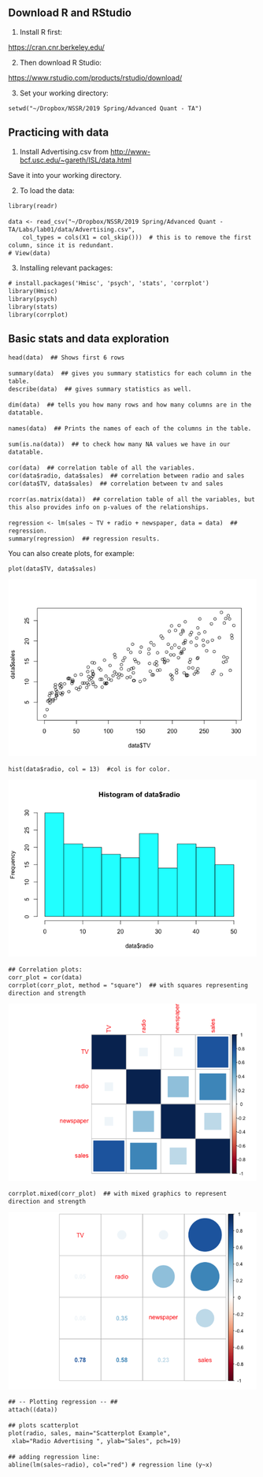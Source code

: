 Download R and RStudio
----------------------

1.  Install R first:

<https://cran.cnr.berkeley.edu/>

2.  Then download R Studio:

<https://www.rstudio.com/products/rstudio/download/>

3.  Set your working directory:

<!-- -->

    setwd("~/Dropbox/NSSR/2019 Spring/Advanced Quant - TA")

Practicing with data
--------------------

1.  Install Advertising.csv from
    <http://www-bcf.usc.edu/~gareth/ISL/data.html>

Save it into your working directory.

2.  To load the data:

<!-- -->

    library(readr)

    data <- read_csv("~/Dropbox/NSSR/2019 Spring/Advanced Quant - TA/Labs/lab01/data/Advertising.csv", 
        col_types = cols(X1 = col_skip()))  # this is to remove the first column, since it is redundant. 
    # View(data)

3.  Installing relevant packages:

<!-- -->

    # install.packages('Hmisc', 'psych', 'stats', 'corrplot')
    library(Hmisc)
    library(psych)
    library(stats)
    library(corrplot)

Basic stats and data exploration
--------------------------------

    head(data)  ## Shows first 6 rows  

    summary(data)  ## gives you summary statistics for each column in the table.  
    describe(data)  ## gives summary statistics as well.  

    dim(data)  ## tells you how many rows and how many columns are in the datatable.  

    names(data)  ## Prints the names of each of the columns in the table.  

    sum(is.na(data))  ## to check how many NA values we have in our datatable. 

    cor(data)  ## correlation table of all the variables.
    cor(data$radio, data$sales)  ## correlation between radio and sales
    cor(data$TV, data$sales)  ## correlation between tv and sales

    rcorr(as.matrix(data))  ## correlation table of all the variables, but this also provides info on p-values of the relationships.

    regression <- lm(sales ~ TV + radio + newspaper, data = data)  ## regression.
    summary(regression)  ## regression results. 

You can also create plots, for example:

    plot(data$TV, data$sales)

![](lab01_files/figure-markdown_strict/plots-1.png)

    hist(data$radio, col = 13)  #col is for color. 

![](lab01_files/figure-markdown_strict/plots-2.png)

    ## Correlation plots:
    corr_plot = cor(data)
    corrplot(corr_plot, method = "square")  ## with squares representing direction and strength

![](lab01_files/figure-markdown_strict/plots-3.png)

    corrplot.mixed(corr_plot)  ## with mixed graphics to represent direction and strength

![](lab01_files/figure-markdown_strict/plots-4.png)


    ## -- Plotting regression -- ##
    attach((data))
    
    ## plots scatterplot
    plot(radio, sales, main="Scatterplot Example",
     xlab="Radio Advertising ", ylab="Sales", pch=19) 

    ## adding regression line:
    abline(lm(sales~radio), col="red") # regression line (y~x) 

